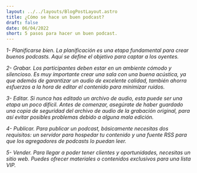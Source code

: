 ```yaml
---
layout: ../../layouts/BlogPostLayout.astro
title: ¿Cómo se hace un buen podcast?
draft: false
date: 06/04/2022
short: 5 pasos para hacer un buen podcast.
---
```


_1- Planificarse bien. La planificación es una etapa fundamental para crear buenos podcasts. Aquí se define el objetivo para captar a los oyentes._

_2- Grabar. Los participantes deben estar en un ambiente cómodo y silencioso. Es muy importante crear una sala con una buena acústica, ya que además de garantizar un audio de excelente calidad, también ahorra esfuerzos a la hora de editar el contenido para minimizar ruidos._

_3- Editar. Si nunca has editado un archivo de audio, esta puede ser una etapa un poco difícil. Antes de comenzar, asegúrate de haber guardado una copia de seguridad del archivo de audio de la grabación original, para así evitar posibles problemas debido a alguna mala edición._

_4- Publicar. Para publicar un podcast, básicamente necesitas dos requisitos: un servidor para hospedar tu contenido y una fuente RSS para que los agregadores de podcasts lo puedan leer._

_5- Vender. Para llegar a poder tener clientes y oportunidades, necesitas un sitio web. Puedes ofrecer materiales o contenidos exclusivos para una lista VIP._
